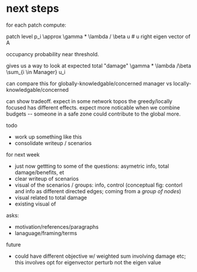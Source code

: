 # next steps

for each patch compute:

patch level p_i \approx \gamma * \lambda / \beta u # u right eigen vector of A

occupancy probability near threshold. 

gives us a way to look at expected total "damage"  \gamma * \lambda /\beta \sum_{i \in Manager} u_i 

can compare this for globally-knowledgable/concerned manager vs locally-knowledgable/concerned

can show tradeoff. expect in some network topos the greedy/locally focused has different effects.
expect more noticable when we combine budgets -- someone in a safe zone could contribute to the global more. 

todo

- work up something like this
- consolidate writeup / scenarios



for next week

- just now gettting to some of the questions: asymetric info, total damage/benefits, et
- clear writeup of scenarios
- visual of the scenarios / groups: info, control (conceptual fig: contorl and info as different directed edges; coming from a _group of nodes_)
- visual related to total damage
- existing visual of 

asks: 

- motivation/references/paragraphs
- lanaguage/framing/terms


future

- could have different objective w/ weighted sum involving damage etc; this involves opt for eigenvector perturb not the eigen value

